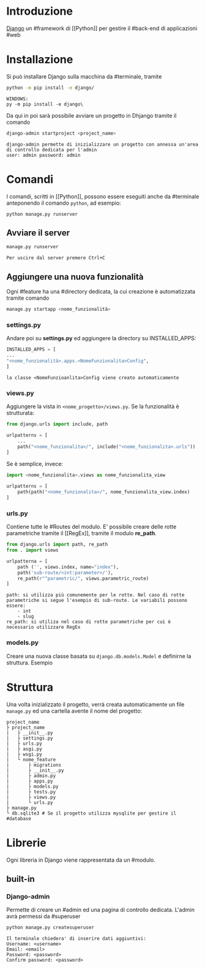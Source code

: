 # Introduzione
[Django](https://www.djangoproject.com/) un #framework di  [[Python]] per gestire il #back-end di applicazioni #web

# Installazione
Si può installare Django sulla macchina da #terminale, tramite 
```sh
python -m pip install -e django/ 
```
	WINDOWS:
	py -m pip install -e django\
Da qui in poi sarà possibile avviare un progetto in Dhjango tramite il comando
```sh
django-admin startproject <project_name>
```
	django-admin permette di inizializzare un progetto con annessa un'area di controllo dedicata per l'admin
	user: admin password: admin

# Comandi
I comandi, scritti in [[Python]], possono essere eseguiti anche da #terminale anteponendo il comando ```python```, ad esempio: 
```
python manage.py runserver
``` 
## Avviare il server
```python
manage.py runserver
```
	Per uscire dal server premere Ctrl+C
## Aggiungere una nuova funzionalità
Ogni #feature ha una #directory dedicata, la cui creazione è automatizzata tramite comando
```python
manage.py startapp <nome_funzionalità>
```
### settings.py
Andare poi su **settings.py** ed aggiungere la directory su INSTALLED_APPS:
```settings.py
INSTALLED_APPS = [
...
"<nome_funzionalità>.apps.<NomeFunzionalita>Config",
]
```
	la classe <NomeFunzioanlita>Config viene creato automaticamente
### views.py
Aggiungere la vista in ```<nome_progetto>/views.py```. Se la funzionalità è strutturata:
```python
from django.urls import include, path

urlpatterns = [
	...
	path("<nome_funzionalita>/", include("<nome_funzionalita>.urls"))
]
```
Se è semplice, invece:
```python
import <nome_funzionalita>.views as nome_funzionalita_view

urlpatterns = [
	path(path("<nome_funzionalita>/", nome_funzionalita_view.index)
]
```
### urls.py
Contiene tutte le #Routes del modulo. E' possibile creare delle rotte parametriche tramite il [[RegEx]], tramite il modulo **re_path**.
```urls.py
from django.urls import path, re_path
from . import views

urlpatterna = [
	path ('', views.index, name="index"),
	path('sub-route/<int:parameter>/'),
	re_path(r"^parametric/", views.parametric_route)
]
```
	path: si utilizza più comunemente per le rotte. Nel caso di rotte parametriche si segue l'esempio di sub-route. Le variabili possono essere:
		- int
		- slug
	re_path: si utiliza nel caso di rotte parametriche per cui è necessario utilizzare RegEx
### models.py
Creare una nuova classe basata su ```django.db.models.Model``` e definirne la struttura.
Esempio
# Struttura
Una volta inizializzato il progetto, verrà creata automaticamente un file ```manage.py``` ed una cartella avente il nome del progetto:
```Progetto
project_name
├ project_name
|	├ __init__.py
|	├ settings.py
|	├ urls.py
|	├ asgi.py
|	├ wsgi.py
|	└ nome_feature
|		├ migrations
|		├ __init__.py
|		├ admin.py
|		├ apps.py
|		├ models.py
|		├ tests.py
|		├ views.py
|		└ urls.py
├ manage.py
└ db.sqlite3 # Se il progetto utilizza mysqlite per gestire il #database
```

# Librerie
Ogni libreria in Django viene rappresentata da un #modulo.
## built-in
### Django-admin
Permette di creare un #admin ed una pagina di controllo dedicata. L'admin avrà permessi da #superuser 
```sh
python manage.py createsuperuser
```
	Il terminale chiedera' di inserire dati aggiuntivi:
	Username: <username>
	Email: <email>
	Password: <password>
	Confirm password: <password>
